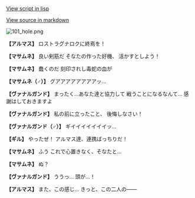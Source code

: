 [View script in lisp](../scripts/100702033.txt)

[View source in markdown](100702033.md)

![101_hole.png](../images/backgrounds/101_hole.png)

**【アルマス】**
ロストラグナロクに終焉を！

**【マサムネ】**
良い剣筋だ
そなたの作った好機、
活かすとしよう！

**【マサムネ】**
蠢くのだ
刻印されし毒蛇の血が

**【マサムネ（♂）】**
グアアアアアアアアッ…

**【ヴァナルガンド】**
まったく…あなた達と協力して
戦うことになるなんて…
感謝はしておきますよ

**【ヴァナルガンド】**
私の前に立ったこと、
後悔しなさい！

**【ヴァナルガンド（♂）】**
ギイイイイイイイッ…

**【ギル】**
やったぜ！
アルマス達、連携ばっちりだ！

**【マサムネ】**
ふう
これで心置きなく、そなたと…

**【マサムネ】**
ぬ？

**【ヴァナルガンド】**
ううっ…
頭が…！

**【アルマス】**
また、この感じ…
きっと、この二人の――
